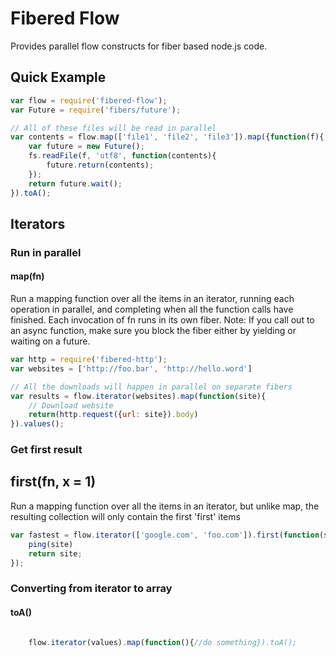 # Fibered Flow

Provides parallel flow constructs for fiber based node.js code.

## Quick Example

```javascript
var flow = require('fibered-flow');
var Future = require('fibers/future');

// All of these files will be read in parallel
var contents = flow.map(['file1', 'file2', 'file3']).map({function(f){
    var future = new Future();
    fs.readFile(f, 'utf8', function(contents){
        future.return(contents);
    });
    return future.wait();
}).toA();
```

## Iterators

### Run in parallel

#### map(fn)

Run a mapping function over all the items in an iterator, running each
operation in parallel, and completing when all the function calls have
finished.  Each invocation of fn runs in its own fiber.  Note: If you
call out to an async function, make sure you block the fiber either by
yielding or waiting on a future.

```javascript
var http = require('fibered-http');
var websites = ['http://foo.bar', 'http://hello.word']

// All the downloads will happen in parallel on separate fibers
var results = flow.iterator(websites).map(function(site){
    // Download website
    return(http.request({url: site}).body)    
}).values();
```

### Get first result

## first(fn, x = 1)

Run a mapping function over all the items in an iterator, but unlike
map, the resulting collection will only contain the first 'first' items

```javascript
var fastest = flow.iterator(['google.com', 'foo.com']).first(function(site){
    ping(site)
    return site;
});

```

### Converting from iterator to array

#### toA()

```javascript
    
    flow.iterator(values).map(function(){//do something}).toA();
    
```
